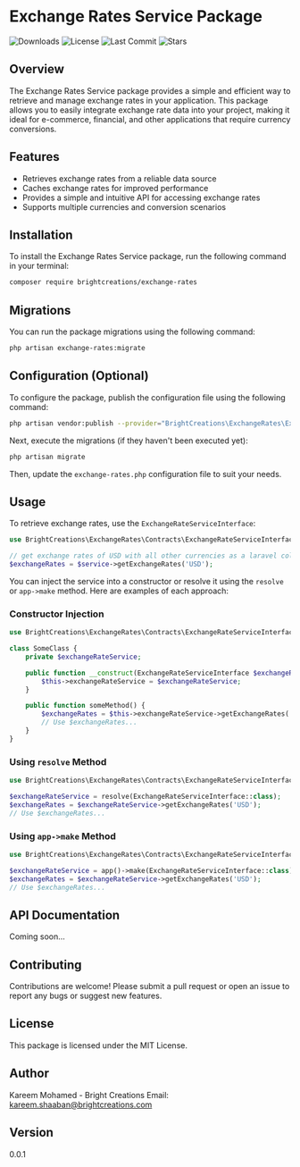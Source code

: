 # Exchange Rates Service Package

![Downloads](https://img.shields.io/github/downloads/BrightCreations/exchange-rates/total)
![License](https://img.shields.io/github/license/BrightCreations/exchange-rates)
![Last Commit](https://img.shields.io/github/last-commit/BrightCreations/exchange-rates)
![Stars](https://img.shields.io/github/stars/BrightCreations/exchange-rates?style=social)

## Overview
The Exchange Rates Service package provides a simple and efficient way to retrieve and manage exchange rates in your application. This package allows you to easily integrate exchange rate data into your project, making it ideal for e-commerce, financial, and other applications that require currency conversions.

## Features
- Retrieves exchange rates from a reliable data source
- Caches exchange rates for improved performance
- Provides a simple and intuitive API for accessing exchange rates
- Supports multiple currencies and conversion scenarios

## Installation
To install the Exchange Rates Service package, run the following command in your terminal:

```bash
composer require brightcreations/exchange-rates
```

## Migrations
You can run the package migrations using the following command:

```bash
php artisan exchange-rates:migrate
```

## Configuration (Optional)
To configure the package, publish the configuration file using the following command:

```bash
php artisan vendor:publish --provider="BrightCreations\ExchangeRates\ExchangeRatesServiceProvider"
```

Next, execute the migrations (if they haven't been executed yet):

```bash
php artisan migrate
```

Then, update the `exchange-rates.php` configuration file to suit your needs.

## Usage
To retrieve exchange rates, use the `ExchangeRateServiceInterface`:

```php
use BrightCreations\ExchangeRates\Contracts\ExchangeRateServiceInterface;

// get exchange rates of USD with all other currencies as a laravel collection
$exchangeRates = $service->getExchangeRates('USD');
```

You can inject the service into a constructor or resolve it using the `resolve` or `app->make` method. Here are examples of each approach:

### Constructor Injection

```php
use BrightCreations\ExchangeRates\Contracts\ExchangeRateServiceInterface;

class SomeClass {
    private $exchangeRateService;

    public function __construct(ExchangeRateServiceInterface $exchangeRateService) {
        $this->exchangeRateService = $exchangeRateService;
    }

    public function someMethod() {
        $exchangeRates = $this->exchangeRateService->getExchangeRates('USD');
        // Use $exchangeRates...
    }
}
```

### Using `resolve` Method

```php
use BrightCreations\ExchangeRates\Contracts\ExchangeRateServiceInterface;

$exchangeRateService = resolve(ExchangeRateServiceInterface::class);
$exchangeRates = $exchangeRateService->getExchangeRates('USD');
// Use $exchangeRates...
```

### Using `app->make` Method

```php
use BrightCreations\ExchangeRates\Contracts\ExchangeRateServiceInterface;

$exchangeRateService = app()->make(ExchangeRateServiceInterface::class);
$exchangeRates = $exchangeRateService->getExchangeRates('USD');
// Use $exchangeRates...
```

## API Documentation
Coming soon...

## Contributing
Contributions are welcome! Please submit a pull request or open an issue to report any bugs or suggest new features.

## License
This package is licensed under the MIT License.

## Author
Kareem Mohamed - Bright Creations
Email: [kareem.shaaban@brightcreations.com](mailto:kareem.shaaban@brightcreations.com)

## Version
0.0.1
